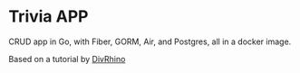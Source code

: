 # Trivia APP

CRUD app in Go, with Fiber, GORM, Air, and Postgres, all in a docker image.

Based on a tutorial by [DivRhino](https://github.com/divrhino/divrhino-trivia-crud/tree/main)
